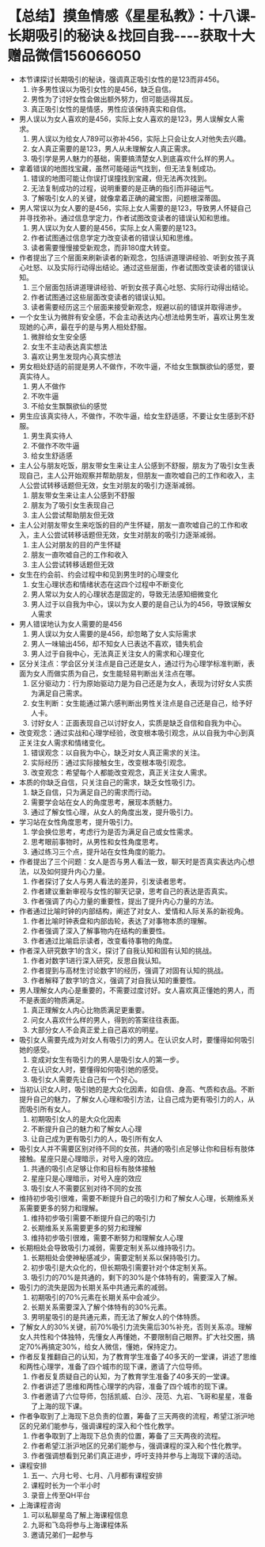 # 【总结】摸鱼情感《星星私教》：十八课-长期吸引的秘诀＆找回自我----获取十大赠品微信156066050

-   本节课探讨长期吸引的秘诀，强调真正吸引女性的是123而非456。
    1.  许多男性误以为吸引女性的是456，缺乏自信。
    2.  男性为了讨好女性会做出额外努力，但可能适得其反。
    3.  真正吸引女性的是情感，男性应该保持真实和自信。
-   男人误以为女人喜欢的是456，实际上女人喜欢的是123，男人误解女人需求。
    1.  男人误以为给女人789可以弥补456，实际上只会让女人对他失去兴趣。
    2.  女人真正需要的是123，男人从未理解女人真正需求。
    3.  吸引学是男人魅力的基础，需要搞清楚女人到底喜欢什么样的男人。
-   拿着错误的地图找宝藏，虽然可能碰运气找到，但无法复制成功。
    1.  错误的地图可能让你误打误撞找到宝藏，但无法再次找到。
    2.  无法复制成功的过程，说明重要的是正确的指引而非碰运气。
    3.  了解吸引女人的关键，就像拿着正确的藏宝图，问题根深蒂固。
-   男人常误以为女人要的是456，实际上女人需要的是123，导致男人怀疑自己并寻找弥补。通过信息学定力，作者试图改变读者的错误认知和思维。
    1.  男人误以为女人要的是456，实际上女人需要的是123。
    2.  作者试图通过信息学定力改变读者的错误认知和思维。
    3.  读者需要慢慢接受新观念，而非180度大转变。
-   作者提出了三个层面来刷新读者的新观念，包括讲道理讲经验、听到女孩子真心吐怒、以及实际行动得出结论。通过这些层面，作者试图改变读者的错误认知。
    1.  三个层面包括讲道理讲经验、听到女孩子真心吐怒、实际行动得出结论。
    2.  作者试图通过这些层面改变读者的错误认知。
    3.  读者需要经历这三个层面来接受新观念，规避以前的错误并取得进步。
-   一个女生认为微胖有安全感，不会主动表达内心想法给男生听，喜欢让男生发现她的心声，最在乎的是与男人相处舒服。
    1.  微胖给女生安全感
    2.  女生不主动表达真实想法
    3.  喜欢让男生发现内心真实想法
-   男女相处舒适的前提是男人不做作，不吹牛逼，不给女生飘飘欲仙的感觉，要真实待人。
    1.  男人不做作
    2.  不吹牛逼
    3.  不给女生飘飘欲仙的感觉
-   男生应该真实待人，不做作，不吹牛逼，给女生舒适感，不要让女生感到不舒服。
    1.  男生真实待人
    2.  不做作不吹牛逼
    3.  给女生舒适感
-   主人公与朋友吃饭，朋友带女生来让主人公感到不舒服，朋友为了吸引女生表现自己，主人公开始观察并帮助朋友，但朋友一直吹嘘自己的工作和收入，主人公尝试转移话题但无效，女生对朋友的吸引力逐渐减弱。
    1.  朋友带女生来让主人公感到不舒服
    2.  朋友为了吸引女生表现自己
    3.  主人公尝试帮助朋友但无效
-   主人公对朋友带女生来吃饭的目的产生怀疑，朋友一直吹嘘自己的工作和收入，主人公尝试转移话题但无效，女生对朋友的吸引力逐渐减弱。
    1.  主人公对朋友的目的产生怀疑
    2.  朋友一直吹嘘自己的工作和收入
    3.  主人公尝试转移话题但无效
-   女生在约会前、约会过程中和见到男生时的心理变化
    1.  女生心理状态和情绪状态在这四个过程中不断变化
    2.  男人常以为女人的心理状态是固定的，导致无法感知细微变化
    3.  男人过于以自我为中心，误以为女人要的是自己认为的456，导致误解女人需求
-   男人错误地认为女人需要的是456
    1.  男人误以为女人需要的是456，却忽略了女人实际需求
    2.  男人一味输出456，却不知女人已表达不喜欢，错失机会
    3.  男人过于自我中心，无法真正关注女人的需求和心理变化
-   区分关注点：学会区分关注点是自己还是女人，通过行为心理学标准判断，表面为女人而做实质为自己，女生能轻易判断出关注点在哪。
    1.  区分驱动力：行为原始驱动力是为自己还是为女人，表现为讨好女人实质为满足自己需求。
    2.  女生判断：女生能通过第六感判断出男性关注点是自己还是自己，给予好人卡。
    3.  讨好女人：正面表现自己以讨好女人，实质是缺乏自信和自我为中心。
-   改变观念：通过实战和心理学经验，改变根本吸引观念，从以自我为中心到真正关注女人需求和情绪变化。
    1.  错误观念：以自我为中心，缺乏对女人真正需求的关注。
    2.  实际经历：通过实际接触女生，改变根本吸引观念。
    3.  改变观念：希望每个人都能改变观念，真正关注女人需求。
-   本质的你缺乏自信，只关注自己的需求，缺乏女性吸引力。
    1.  缺乏自信，只为满足自己的需求而行动。
    2.  需要学会站在女人的角度思考，展现本质魅力。
    3.  通过了解女性心理，从女人的角度出发，提升吸引力。
-   学习站在女性角度思考，提升吸引力。
    1.  学会换位思考，考虑行为是否为满足自己或女性需求。
    2.  思考眼前事物时，从男性和女性角度思考。
    3.  通过练习三个点，提升站在女性角度的能力。
-   作者提出了三个问题：女人是否与男人看法一致，聊天时是否真实表达内心想法，以及如何提升内心力量。
    1.  作者探讨了女人与男人看法的差异，引发读者思考。
    2.  作者建议重新审视与女性的聊天记录，思考自己的表达是否真实。
    3.  作者强调了内心力量的重要性，提出了提升内心力量的方法。
-   作者通过比喻时钟的内部结构，阐述了对女人、爱情和人际关系的新视角。
    1.  作者比喻时钟表盘和内部齿轮，表达了对事物本质的理解。
    2.  作者强调了深入了解事物内在结构的重要性。
    3.  作者通过比喻启示读者，改变看待事物的角度。
-   作者深入研究数字1的含义，探讨了自我认知和固有认知的挑战。
    1.  作者对数字1进行深入研究，反思自我认知。
    2.  作者提到与高材生讨论数字1的经历，强调了对固有认知的挑战。
    3.  作者解释了数字1的含义，强调了对自我认知的重要性。
-   男人理解女人内心是重要的，不需要过度讨好。女人喜欢真正懂她的男人，而不是表面的物质满足。
    1.  真正理解女人内心比物质满足更重要。
    2.  问女人喜欢什么样的男人，得到的答案往往表面。
    3.  大部分女人不会真正爱上自己喜欢的明星。
-   吸引女人需要先成为对女人有吸引力的男人。在认识女人时，要懂得如何吸引她的感受。
    1.  变成对女生有吸引力的男人是吸引女人的第一步。
    2.  在认识女人时，要懂得如何吸引她的感受。
    3.  吸引女人需要先让自己有一个好心。
-   当初认识女人时，吸引她的是大众化因素，如自信、身高、气质和衣品。不断提升自己的魅力，了解女人心理和吸引方法，让自己成为更有吸引力的人，从而吸引所有女人。
    1.  初期吸引女人的是大众化因素
    2.  不断提升自己的魅力和了解女人心理
    3.  让自己成为更有吸引力的人，吸引所有女人
-   吸引女人并不需要区别对待不同的女孩，共通的吸引点足够让你和目标有肢体接触。星座只是心理暗示，对号入座的效应。
    1.  共通的吸引点足够让你和目标有肢体接触
    2.  星座只是心理暗示，对号入座的效应
    3.  吸引女人不需要区别对待不同的女孩
-   维持初步吸引很难，需要不断提升自己的吸引力和了解女人心理，长期维系关系需要更多的努力和理解。
    1.  维持初步吸引需要不断提升自己的吸引力
    2.  长期维系关系需要更多的努力和理解
    3.  维持初步吸引很难，需要不断努力和理解女人心理
-   长期相处会导致吸引力减弱，需要定制关系以维持吸引力。
    1.  长期相处会使神秘感减少，需要定制关系以保持吸引力。
    2.  初步吸引是大众化的，但长期吸引需要针对个体定制关系。
    3.  吸引力的70%是共通的，剩下的30%是个体特有的，需要深入了解。
-   吸引力的流失是因为长期关系中共通元素的减弱。
    1.  初期吸引的70%元素在长期关系中会减少。
    2.  长期关系需要深入了解个体特有的30%元素。
    3.  男明星吸引的是共通元素，而无法了解女人的个体特质。
-   了解女人的30%关键，前70%吸引力流失需后30%补充，否则关系凉。理解女人共性和个体独特，先懂女人再懂她，不要限制自己眼界。扩大社交圈，搞定70%再搞定30%，给女人微信，懂她，保持定力。
-   作者反复推翻自己的认知，为了教育学生准备了40多天的一堂课，讲述了思维和两性心理学，准备了四个城市的现下课，邀请了六位导师。
    1.  作者反复质疑自己的认知，为了教育学生准备了40多天的一堂课。
    2.  作者讲述了思维和两性心理学的内容，准备了四个城市的现下课。
    3.  作者邀请了六位导师，包括凯威、白沙、茂范、九岩、飞哥和星星，准备了上海的现下课。
-   作者争取到了上海现下总负责的位置，筹备了三天两夜的流程，希望江浙沪地区的兄弟们能参与，强调课程的深入和个性化教学。
    1.  作者争取到了上海现下总负责的位置，筹备了三天两夜的流程。
    2.  作者希望江浙沪地区的兄弟们能参与，强调课程的深入和个性化教学。
    3.  作者强调想看到兄弟们真正进步，呼吁支持并参与上海现下课的活动。
-   课程安排
    1.  五一、六月七号、七月、八月都有课程安排
    2.  课程时长为一个半小时
    3.  录音上传至QH平台
-   上海课程咨询
    1.  可以私聊星岛了解上海课程信息
    2.  九哥和飞岛将参与上海课程体系
    3.  邀请兄弟们一起参与